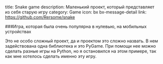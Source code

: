 title: Snake game
description: Маленький проект, который представляет из себя старую игру
category: Game
icon: bx bx-message-detail
link: https://github.com/Rersome/snake

###Игра, которая была очень популярна в нулевыю, на мобильных устройствах

Это не особо сложный проект, да и проектом это сложно назвать. В нем задействована одна библиотека и это PyGame.
При помощи нее можно сделать разные игры на Python, но я остановился на этом примере, так как мне хотелось сделать
именно эту игру.